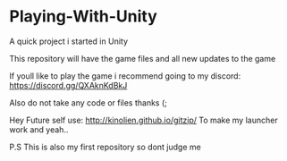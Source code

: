 # Playing-With-Unity
A quick project i started in Unity

This repository will have the game files and all new updates to the game

If youll like to play the game i recommend going to my discord: https://discord.gg/QXAknKdBkJ

Also do not take any code or files thanks (;

Hey Future self use: http://kinolien.github.io/gitzip/ To make my launcher work and yeah..

P.S This is also my first repository so dont judge me
